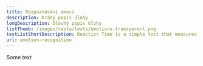 ```yaml
---
title: Rozpoznávání emocí
description: Krátý popis úlohy
longDescription: Dlouhý popis úlohy
listThumb: /images/cesta/tests/emotions-transparent.png
testListShortDescription: Reaction Time is a simple test that measures how quickly you can react to a stimulus.
url: emotion-recognition
---
```


Some text